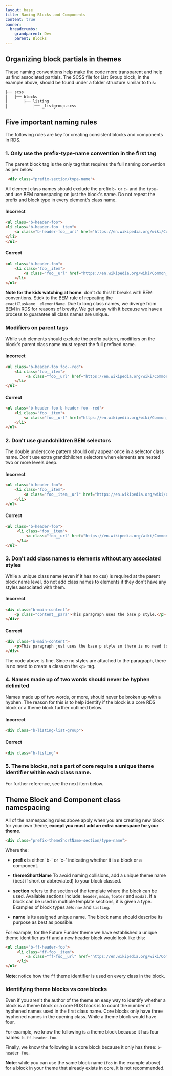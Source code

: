 ```yaml
---
layout: base
title: Naming Blocks and Components
content: true
banner:
  breadcrumbs:
    grandparent: Dev
    parent: Blocks
---
```


<!-- Blocks and components are built in a managed approach that follow a predictable pattern and the code used should be as transparent and self-documenting as possible.

## BEM Naming Convention

To better understand the relationship between our HTML and CSS, RDS uses a declarative syntax based on the [BEM methodology](https://en.bem.info/methodology/).

```css
.block {}
.block__element {}
.block--modifier {}
```

* .block is the highest level and represents the block/component name.
* .block__element represents a descendent that helps form .block as a whole.
* .block--modifier represents a different state or version of .block or a .block__element.

For more reading on BEM [check the awesome resources](https://github.com/sturobson/BEM-resources). -->

<!-- ## Core Block Class namespacing

To glean even more information from the HTML, the block name must use the following pattern:

```html
<div class="prefix-section/type-name">
```
Where the:

* __prefix__ is either 'b-' or 'c-' indicating whether it is a block or a component.

* __section__ refers to the section of the template where the block can be used. Available sections include: `header`, `main`, `footer` and `modal`. If a block can be used in multiple template sections, it is given a type. Examples of block types are: `nav` and `listing`.

* __name__ is its assigned unique name. The block name should describe its purpose as best as possible. -->

<!-- ### Namespacing example - the Banner block

Below is the opening HTML markup for the [Banner block](/docs/blocks/header/banner/):

```html
<div class="b-banner u-block-full u-block-full--grey">
```
Note:

- `b-` signifies this as a block.
- `header-` tells us this block can only be used in the semantic Header element.
- `banner` tells us the block name. -->

<!-- ### Namespacing Example - the List Group block

Below is the opening HTML markup for the [List Group block](/docs/blocks/listing/list-group/):

```html
<ul class="b-listing">
```
Note:

-  `b-` signifies this as a block.
- `listing-` tells us this can be used in multiple sections and belongs to the Listing block type.
- `listgroup` tells us the block name.

**Important note**:

- block names should not have spaces or hyphens. Even though the above block's proper name is List Group, the class name needs to be `listgroup` and should *not* be `list-group`.

toDO add and link - View all of our CSS namespacing here - (u-, l-) -->

<!-- ## Core Component class namespacing

Components follow the same namespacing rules as blocks but since components are never restricted to sections of a template their convention only use type and never section.

```html
<div class="prefix-type-name">
```

### Component namespacing example - the Button component

Below is the opening HTML markup for the [Button component](/docs/components/buttons/button/):

```html
<a class="c-buttoncta" href="http://www.nooooooooooooooo.com">Base button</a>>
``` -->

## Organizing block partials in themes

These naming conventions help make the code more transparent and help us find associated partials. The SCSS file for List Group block, in the example above, should be found under a folder structure similar to this:

```md
├── scss
│   ├── blocks
│       ├── listing
│           ├── _listgroup.scss
```

## Five important naming rules

The following rules are key for creating consistent blocks and components in RDS.

### 1. Only use the prefix-type-name convention in the first tag
The parent block tag is the only tag that requires the full naming convention as per below.

```html
 <div class="prefix-section/type-name">
```

All element class names should exclude the prefix `b-` or `c-` and the `type-` and use BEM namespacing on just the block's name. Do not repeat the prefix and block type in every element's class name.

#### Incorrect
```html
<ul class="b-header-foo">
<li class="b-header-foo__item">
    <a class="b-header-foo__url" href="https://en.wikipedia.org/wiki/Common_raven">foo</a>
</li>
</ul>
```

#### Correct
```html
<ul class="b-header-foo">
    <li class="foo__item">
        <a class="foo__url" href="https://en.wikipedia.org/wiki/Common_raven">foo</a>
    </li>
</ul>
```

**Note for the kids watching at home**: don't do this! It breaks with BEM conventions. Stick to the BEM rule of repeating the `exactClasName__elementName`. Due to long class names, we diverge from BEM in RDS for reasons of brevity. We get away with it because we have a process to guarantee all class names are unique.

### Modifiers on parent tags

While sub elements should exclude the prefix pattern, modifiers on the block's parent class name must repeat the full prefixed name.

#### Incorrect
```html
<ul class="b-header-foo foo--red">
    <li class="foo__item">
         <a class="foo__url" href="https://en.wikipedia.org/wiki/Common_raven">foo</a>
    </li>
</ul>

```
#### Correct
```html
<ul class="b-header-foo b-header-foo--red">
    <li class="foo__item">
        <a class="foo__url" href="https://en.wikipedia.org/wiki/Common_raven">foo</a>
    </li>
</ul>
```
### 2. Don't use grandchildren BEM selectors
The double underscore pattern should only appear once in a selector class name. Don't use extra grandchildren selectors when elements are nested two or more levels deep.

#### Incorrect
```html
<ul class="b-header-foo">
    <li class="foo__item">
        <a class="foo__item__url" href="https://en.wikipedia.org/wiki/Common_raven">foo</a>
    </li>
</ul>
```
#### Correct
```html
<ul class="b-header-foo">
     <li class="foo__item">
         <a class="foo__url" href="https://en.wikipedia.org/wiki/Common_raven">foo</a>
     </li>
</ul>
```
### 3. Don't add class names to elements without any associated styles
While a unique class name (even if it has no css) is required at the parent block name level, do not add class names to elements if they don't have any styles associated with them.

#### Incorrect

```html
<div class="b-main-content">
    <p class="content__para">This paragraph uses the base p style.</p>
</div>
```
#### Correct

```html
<div class="b-main-content">
    <p>This paragraph just uses the base p style so there is no need to add a class name.</p>
</div>
```
The code above is fine. Since no styles are attached to the paragraph, there is no need to create a class on the `<p>` tag.

### 4. Names made up of two words should never be hyphen delimited

Names made up of two words, or more, should never be broken up with a hyphen. The reason for this is to help identify if the block is a core RDS block or a theme block further outlined below.


#### Incorrect

```html
<div class="b-listing-list-group">
```

#### Correct

```html
<div class="b-listing">
```
### 5. Theme blocks, not a part of core require a unique theme identifier within each class name.

For further reference, see the next item below.

## Theme Block and Component class namespacing

All of the namespacing rules above apply when you are creating new block for your own theme, **except you must add an extra namespace for your theme**.



```html
<div class="prefix-themeShortName-section/type-name">
```
Where the:

* __prefix__ is either 'b-' or 'c-' indicating whether it is a block or a component.

* __themeShortName__ To avoid naming collisions, add a unique theme name (best if short or abbreviated) to your block classed.

* __section__ refers to the section of the template where the block can be used. Available sections include: `header`, `main`, `footer` and `modal`. If a block can be used in multiple template sections, it is given a type. Examples of block types are: `nav` and `listing`.

* __name__ is its assigned unique name. The block name should describe its purpose as best as possible.

For example, for the Future Funder theme we have established a unique theme identifier as `ff` and a new header block would look like this:

```html
<ul class="b-ff-header-foo">
     <li class="ff-foo__item">
         <a class="ff-foo__url" href="https://en.wikipedia.org/wiki/Common_raven">foo</a>
     </li>
</ul>
```

**Note**: notice how the `ff` theme identifier is used on every class in the block.

### Identifying theme blocks vs core blocks

Even if you aren't the author of the theme an easy way to identify whether a block is a theme block or a core RDS block is to count the number of hyphened names used in the first class name. Core blocks only have three hyphened names in the opening class. While a theme block would have four.

For example, we know the following is a theme block because it has four names: `b-ff-header-foo`.

Finally, we know the following is a core block because it only has three: `b-header-foo`.

**Note**: while you can use the same block name (`foo` in the example above) for a block in your theme that already exists in core, it is not recommended.




